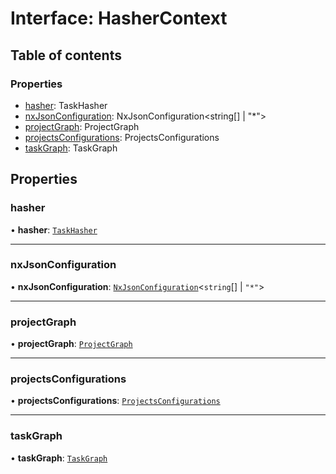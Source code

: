 # Interface: HasherContext

## Table of contents

### Properties

- [hasher](../../devkit/documents/HasherContext#hasher): TaskHasher
- [nxJsonConfiguration](../../devkit/documents/HasherContext#nxjsonconfiguration): NxJsonConfiguration<string[] | "\*">
- [projectGraph](../../devkit/documents/HasherContext#projectgraph): ProjectGraph
- [projectsConfigurations](../../devkit/documents/HasherContext#projectsconfigurations): ProjectsConfigurations
- [taskGraph](../../devkit/documents/HasherContext#taskgraph): TaskGraph

## Properties

### hasher

• **hasher**: [`TaskHasher`](../../devkit/documents/TaskHasher)

---

### nxJsonConfiguration

• **nxJsonConfiguration**: [`NxJsonConfiguration`](../../devkit/documents/NxJsonConfiguration)\<`string`[] \| `"*"`\>

---

### projectGraph

• **projectGraph**: [`ProjectGraph`](../../devkit/documents/ProjectGraph)

---

### projectsConfigurations

• **projectsConfigurations**: [`ProjectsConfigurations`](../../devkit/documents/ProjectsConfigurations)

---

### taskGraph

• **taskGraph**: [`TaskGraph`](../../devkit/documents/TaskGraph)
